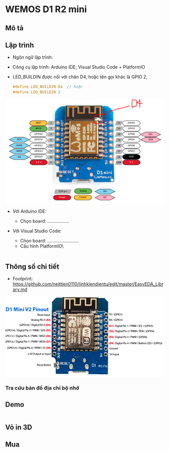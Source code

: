 # WEMOS D1 R2 mini

## Mô tả


## Lập trình

- Ngôn ngữ lập trình:
- Công cụ lập trình: Arduino IDE, Visual Studio Code + PlatformIO
- LED_BUILDIN  được nối với chân D4, hoặc tên gọi khác là GPIO 2,
  
  ```C
  #define LED_BUILDIN D4  // hoặc
  #define LED_BUILDIN 2
  ```

![Wemos D1 R2 mini vị trí Led builtin](../assets/esp8266_wemosd1r2mini_ledbuiltin.png)

- Với Arduino IDE:
  - Chọn board: .................
- Với Visual Studio Code:
  - Chọn board: .........................
  - Cấu hình PlatformIO\

  ```env
  ```

## Thông số chi tiết

- Footprint: <https://github.com/neittien0110/linhkiendientu/edit/master/EasyEDA_Library.md>
  
![Wemos D1 R2 mini vị trí Led pinout](../assets/esp8266_wemosd1r2mini_pinout.png)

### Tra cứu bản đồ địa chỉ bộ nhớ

## Demo

```C
```

## Vỏ in 3D

## Mua
